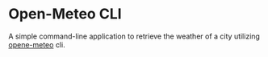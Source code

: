 
# Open-Meteo CLI

A simple command-line application to retrieve the weather of a city utilizing [opene-meteo](https://open-meteo.com) cli.
